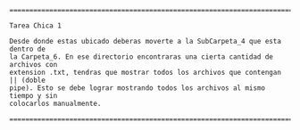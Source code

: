 
    ===============================================================================

    Tarea Chica 1

    Desde donde estas ubicado deberas moverte a la SubCarpeta_4 que esta dentro de
    la Carpeta_6. En ese directorio encontraras una cierta cantidad de archivos con
    extension .txt, tendras que mostrar todos los archivos que contengan || (doble
    pipe). Esto se debe lograr mostrando todos los archivos al mismo tiempo y sin
    colocarlos manualmente.

    ===============================================================================
